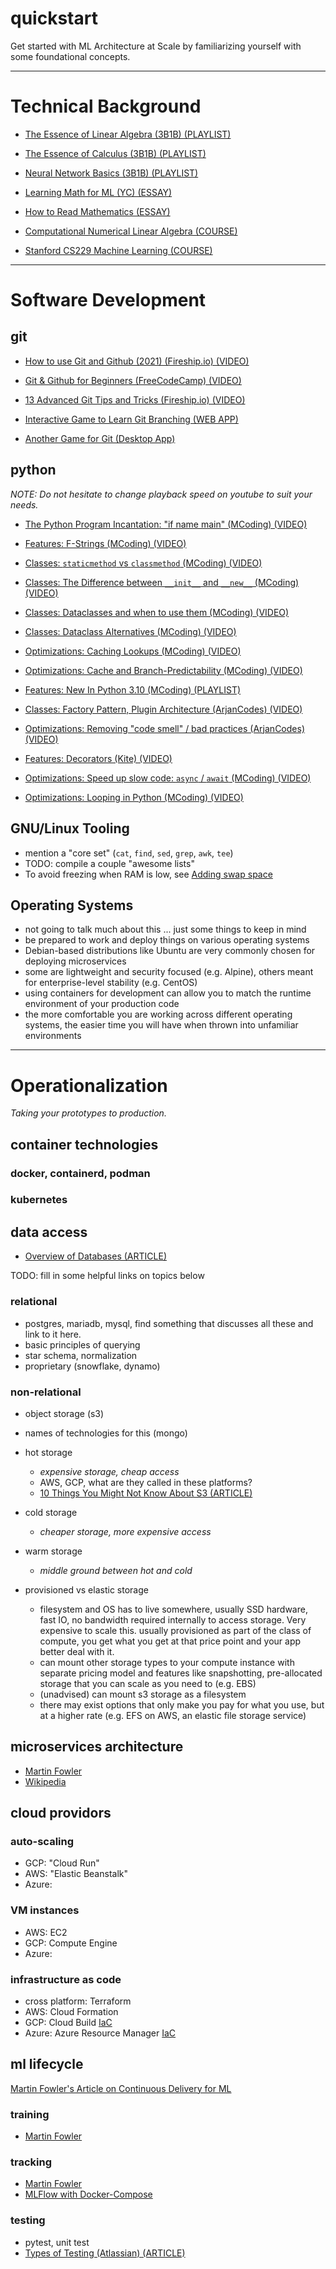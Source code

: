 # quickstart
Get started with ML Architecture at Scale by familiarizing yourself with some foundational concepts.


---
# Technical Background

- [The Essence of Linear Algebra (3B1B) (PLAYLIST)](https://www.youtube.com/playlist?list=PLZHQObOWTQDPD3MizzM2xVFitgF8hE_ab)

- [The Essence of Calculus (3B1B) (PLAYLIST)](https://www.youtube.com/playlist?list=PLZHQObOWTQDMsr9K-rj53DwVRMYO3t5Yr)

- [Neural Network Basics (3B1B) (PLAYLIST)](https://www.youtube.com/playlist?list=PLZHQObOWTQDNU6R1_67000Dx_ZCJB-3pi)

- [Learning Math for ML (YC) (ESSAY)](https://www.ycombinator.com/library/51-learning-math-for-machine-learning)
- [How to Read Mathematics (ESSAY)](http://www.people.vcu.edu/~dcranston/490/handouts/math-read.html)

- [Computational Numerical Linear Algebra (COURSE)](http://www.fast.ai/2017/07/17/num-lin-alg/)

- [Stanford CS229 Machine Learning (COURSE)](http://cs229.stanford.edu/syllabus.html#opt)


---
# Software Development

## git 

- [How to use Git and Github (2021) (Fireship.io) (VIDEO)](https://www.youtube.com/watch?v=HkdAHXoRtos)

- [Git & Github for Beginners (FreeCodeCamp) (VIDEO)](https://www.youtube.com/watch?v=RGOj5yH7evk)

- [13 Advanced Git Tips and Tricks (Fireship.io) (VIDEO)](https://www.youtube.com/watch?v=ecK3EnyGD8o)

- [Interactive Game to Learn Git Branching (WEB APP)](https://learngitbranching.js.org/?locale=en_US)

- [Another Game for Git (Desktop App)](https://ohmygit.org/)

## python

_NOTE: Do not hesitate to change playback speed on youtube to suit your needs._

- [The Python Program Incantation: "if name main" (MCoding) (VIDEO)](https://www.youtube.com/watch?v=g_wlZ9IhbTs)

- [Features: F-Strings (MCoding) (VIDEO)](https://www.youtube.com/watch?v=BxUxX1Ku1EQ)

- [Classes: `staticmethod` vs `classmethod` (MCoding) (VIDEO)](https://www.youtube.com/watch?v=SXApHXsDe8I)

- [Classes: The Difference between `__init__` and `__new__` (MCoding) (VIDEO)](https://www.youtube.com/watch?v=-zsV0_QrfTw)

- [Classes: Dataclasses and when to use them (MCoding) (VIDEO)](https://www.youtube.com/watch?v=vBH6GRJ1REM)

- [Classes: Dataclass Alternatives (MCoding) (VIDEO)](https://www.youtube.com/watch?v=vCLetdhswMg)

- [Optimizations: Caching Lookups (MCoding) (VIDEO)](https://www.youtube.com/watch?v=DnKxKFXB4NQ)

- [Optimizations: Cache and Branch-Predictability (MCoding) (VIDEO)](https://www.youtube.com/watch?v=EmzdmqUWq3o)

- [Features: New In Python 3.10 (MCoding) (PLAYLIST)](https://www.youtube.com/playlist?list=PLJ_usHaf3fgOp9XxbwVNkbyp1g72QQI6m)

- [Classes: Factory Pattern, Plugin Architecture (ArjanCodes) (VIDEO)](https://www.youtube.com/watch?v=iCE1bDoit9Q)

- [Optimizations: Removing "code smell" / bad practices (ArjanCodes) (VIDEO)](https://www.youtube.com/watch?v=LrtnLEkOwFE)

- [Features: Decorators (Kite) (VIDEO)](https://www.youtube.com/watch?v=r7Dtus7N4pI)

- [Optimizations: Speed up slow code: `async` / `await` (MCoding) (VIDEO)](https://www.youtube.com/watch?v=m_a0fN48Alw)

- [Optimizations: Looping in Python (MCoding) (VIDEO)](https://www.youtube.com/watch?v=Qgevy75co8c)


## GNU/Linux Tooling
- mention a "core set" (`cat`, `find`, `sed`, `grep`, `awk`, `tee`)
- TODO: compile a couple "awesome lists"
- To avoid freezing when RAM is low, see [Adding swap space](https://linuxize.com/post/how-to-add-swap-space-on-ubuntu-20-04/)

## Operating Systems
- not going to talk much about this ... just some things to keep in mind
- be prepared to work and deploy things on various operating systems
- Debian-based distributions like Ubuntu are very commonly chosen for deploying microservices
- some are lightweight and security focused (e.g. Alpine), others meant for enterprise-level stability (e.g. CentOS)
- using containers for development can allow you to match the runtime environment of your production code
- the more comfortable you are working across different operating systems, the easier time you will have when thrown into unfamiliar environments

---
# Operationalization
_Taking your prototypes to production._

## container technologies
### docker, containerd, podman

### kubernetes

## data access
- [Overview of Databases (ARTICLE)](https://www.jamesserra.com/archive/2015/08/relational-databases-vs-non-relational-databases/)

TODO: fill in some helpful links on topics below
### relational
- postgres, mariadb, mysql, find something that discusses all these and link to it here.
- basic principles of querying
- star schema, normalization
- proprietary (snowflake, dynamo)

### non-relational
- object storage (s3)
- names of technologies for this (mongo)

- hot storage
  - _expensive storage, cheap access_
  - AWS, GCP, what are they called in these platforms?
  - [10 Things You Might Not Know About S3 (ARTICLE)](https://www.sumologic.com/insight/10-things-might-not-know-using-s3/)

- cold storage
  - _cheaper storage, more expensive access_

- warm storage
  - _middle ground between hot and cold_

- provisioned vs elastic storage
  - filesystem and OS has to live somewhere, usually SSD hardware, fast IO, no bandwidth required internally to access storage. Very expensive to scale this. usually provisioned as part of the class of compute, you get what you get at that price point and your app better deal with it.
  - can mount other storage types to your compute instance with separate pricing model and features like snapshotting, pre-allocated storage that you can scale as you need to (e.g. EBS)
  - (unadvised) can mount s3 storage as a filesystem
  - there may exist options that only make you pay for what you use, but at a higher rate (e.g. EFS on AWS, an elastic file storage service)

## microservices architecture
- [Martin Fowler](https://www.martinfowler.com/articles/microservices.html)
- [Wikipedia](https://en.wikipedia.org/wiki/Service-oriented_architecture)

## cloud providors

### auto-scaling
- GCP: "Cloud Run"
- AWS: "Elastic Beanstalk"
- Azure: 

### VM instances
- AWS: EC2
- GCP: Compute Engine
- Azure: 

### infrastructure as code
- cross platform: Terraform
- AWS: Cloud Formation
- GCP: Cloud Build [IaC](https://cloud.google.com/recommender/docs/tutorial-iac)
- Azure: Azure Resource Manager [IaC](https://docs.microsoft.com/en-us/devops/deliver/what-is-infrastructure-as-code)


## ml lifecycle
[Martin Fowler's Article on Continuous Delivery for ML](https://martinfowler.com/articles/cd4ml.html)

### training
- [Martin Fowler](https://martinfowler.com/articles/cd4ml.html#ReproducibleModelTraining)


### tracking
- [Martin Fowler](https://martinfowler.com/articles/cd4ml.html#ExperimentsTracking)
- [MLFlow with Docker-Compose](https://github.com/ml-starter-packs/mlflow-docker-compose)

### testing
- pytest, unit test
- [Types of Testing (Atlassian) (ARTICLE)](https://www.atlassian.com/continuous-delivery/software-testing/types-of-software-testing)
